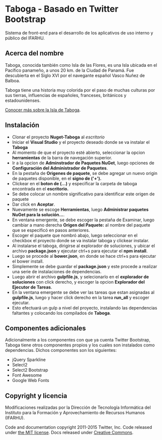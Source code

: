 # Taboga - Basado en Twitter Bootstrap

Sistema de front-end para el desarrollo de los aplicativos de uso interno y público del IFARHU.

## Acerca del nombre

Taboga, conocida también como Isla de las Flores, es una Isla ubicada en el Pacífico panameño, a unos 20 km. de la Ciudad de Panamá. Fue descubierta en el Siglo XVI por el navegante español Vasco Nuñez de Balboa.

Taboga tiene una historia muy colorida por el paso de muchas culturas por sus tierras, influencias de españoles, franceses, británicos y estadounidenses.

[Conocer más sobre la Isla de Taboga](https://es.wikipedia.org/wiki/Isla_de_Taboga).

## Instalación

* Clonar el proyecto **Nuget-Taboga** al *escritorio*
* Iniciar el **Visual Studio** y el proyecto deseado donde se va instalar el **Taboga**
* Al momento de que el proyecto esté abierto, seleccionar la opcion **herramientas** de la barra de navegación superior.
* Ir a la opcion de **Adminstrador de Paquetes NuGet**, luego opciones de **Configuración del Administrador de Paquetes**.
* En la pestaña de **Origenes de paquete**, se debe agregar un nuevo origin de paquetes disponible, en el **signo de ('+').**
* Clickear en el **boton de (...)** y especificar la carpeta de taboga encontrada en el **escritorio.**
* Se debe colocar un nombre significativo para identificar este origen de paquete
* Dar click en **Aceptar**.
* Nuevamente se escoge **Herramientas**, luego **Administrar paquetes NuGet para la solución...**.
* En ventana emergente, se debe escoger la pestaña de Examinar, luego cambiar a mano derecha **Origen del Paquete:** al nombre del paquete que se especificó en pasos anteriores.
* Escoger el paquete que nombró abajo, luego seleccionar en el checkbox el proyecto donde se va instalar taboga y clickear instalar.
* Al instalarse el taboga, dirigirse al explorador de soluciones, y ubicar el archivo **package.json** y ejecutar ctrl+s para ejecutar el **npm install**.
* Luego se procede al **bower.json**, en donde se hace ctrl+s para ejecutar el bower install.
* Simplemente se debe guardar el **package.json** y este procede a realizar una serie de instalaciones de dependencias.
* Luego abrir el archivo **gulpfile.js**, y selecionarlo en el **explorador de soluciones** con click derecho, y escoger la opcion **Explorador del Ejecutor de Tareas**.
* En la ventana emergente se debe ver las tareas que estan asignadas al **gulpfile.js**, luego y hacer click derecho en la tarea **run_all** y escoger ejecutar.
* Esto efectuará un gulp a nivel del proyecto, instalando las dependencias faltantes y colocando los compilados de **Taboga**.

## Componentes adicionales

Adicionalmente a los componentes con que ya cuenta Twitter Bootstrap, Taboga tiene otros componentes propios y los cuales son instalados como dependencias. Dichos componentes son los siguientes:

* jQuery Sparkline
* Select2
* Select2 Bootstrap
* Font Awesome
* Google Web Fonts

## Copyright y licencia

Modificaciones realizadas por la Dirección de Tecnología Informática del Instituto para la Formación y Aprovechamiento de Recursos Humanos (IFARHU).

Code and documentation copyright 2011-2015 Twitter, Inc. Code released under [the MIT license](https://github.com/twbs/bootstrap/blob/master/LICENSE). Docs released under [Creative Commons](https://github.com/twbs/bootstrap/blob/master/docs/LICENSE).